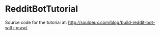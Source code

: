 # RedditBotTutorial
Source code for the tutorial at: http://souldeux.com/blog/build-reddit-bot-with-praw/

